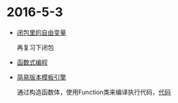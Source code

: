 # 2016-5-3

* [闭包里的自由变量](https://zhuanlan.zhihu.com/p/20658538)

    再复习下闭包
    
* [函数式编程](http://blog.h5jun.com/post/functional-how-far.html)
* [简易版本模板引擎](https://segmentfault.com/a/1190000000432600)

    通过构造函数体，使用Function类来编译执行代码，[代码](https://github.com/luckyadam/labs/blob/master/src/framework_base/template_simple2.js)
    


